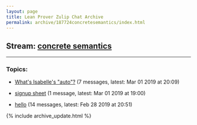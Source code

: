 ```yaml
---
layout: page
title: Lean Prover Zulip Chat Archive
permalink: archive/187724concretesemantics/index.html
---
```


## Stream: [concrete semantics](https://leanprover-community.github.io/archive/187724concretesemantics/index.html)

---

### Topics:

* [What's Isabelle's "auto"?](44646WhatsIsabellesauto.html) (7 messages, latest: Mar 01 2019 at 20:09)

* [signup sheet](53008signupsheet.html) (1 message, latest: Mar 01 2019 at 19:00)

* [hello](47413hello.html) (14 messages, latest: Feb 28 2019 at 20:51)


{% include archive_update.html %}